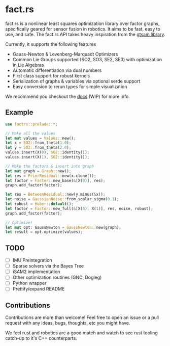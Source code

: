 # fact.rs

fact.rs is a nonlinear least squares optimization library over factor graphs, specifically geared for sensor fusion in robotics. It aims to be fast, easy to use, and safe. The fact.rs API takes heavy inspiration from the [gtsam library](https://gtsam.org/).

Currently, it supports the following features
- Gauss-Newton & Levenberg-Marquadt Optimizers
- Common Lie Groups supported (SO2, SO3, SE2, SE3) with optimization in Lie
  Algebras
- Automatic differentiation via dual numbers
- First class support for robust kernels
- Serialization of graphs & variables via optional serde support
- Easy conversion to rerun types for simple visualization

We recommend you checkout the [docs](https://docs.rs/factrs/latest/factrs/) (WIP) for more info.

## Example

```rust
use factrs::prelude::*;

// Make all the values
let mut values = Values::new();
let x = SO2::from_theta(1.0);
let y = SO2::from_theta(2.0);
values.insert(X(0), SO2::identity());
values.insert(X(1), SO2::identity());

// Make the factors & insert into graph
let mut graph = Graph::new();
let res = PriorResidual::new(x.clone());
let factor = Factor::new_base(&[X(0)], res);
graph.add_factor(factor);

let res = BetweenResidual::new(y.minus(&x));
let noise = GaussianNoise::from_scalar_sigma(0.1);
let robust = Huber::default();
let factor = Factor::new_full(&[X(0), X(1)], res, noise, robust);
graph.add_factor(factor);

// Optimize!
let mut opt: GaussNewton = GaussNewton::new(graph);
let result = opt.optimize(values);
```

## TODO
- [ ] IMU Preintegration
- [ ] Sparse solvers via the Bayes Tree
- [ ] iSAM2 implementation
- [ ] Other optimization routines (GNC, Dogleg)
- [ ] Python wrapper
- [ ] Prettify/expand README

## Contributions

Contributions are more than welcome! Feel free to open an issue or a pull request with any ideas, bugs, thoughts, etc you might have. 

We feel rust and robotics are a good match and watch to see rust tooling catch-up to it's C++ counterparts.